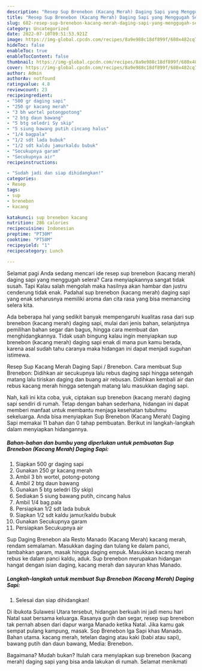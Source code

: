 ```yaml
---
description: "Resep Sup Brenebon (Kacang Merah) Daging Sapi yang Menggugah Selera, Buat Buka Puasa Lezat Sekali"
title: "Resep Sup Brenebon (Kacang Merah) Daging Sapi yang Menggugah Selera, Buat Buka Puasa Lezat Sekali"
slug: 682-resep-sup-brenebon-kacang-merah-daging-sapi-yang-menggugah-selera-buat-buka-puasa-lezat-sekali
category: Uncategorized
date: 2022-07-10T09:51:53.921Z
image: https://img-global.cpcdn.com/recipes/8a9e988c18df899f/680x482cq70/sup-brenebon-kacang-merah-daging-sapi-foto-resep-utama.jpg
hideToc: false
enableToc: true
enableTocContent: false
thumbnail: https://img-global.cpcdn.com/recipes/8a9e988c18df899f/680x482cq70/sup-brenebon-kacang-merah-daging-sapi-foto-resep-utama.jpg
cover: https://img-global.cpcdn.com/recipes/8a9e988c18df899f/680x482cq70/sup-brenebon-kacang-merah-daging-sapi-foto-resep-utama.jpg
author: Admin
authorAv: notfound
ratingvalue: 4.8
reviewcount: 23
recipeingredient:
- "500 gr daging sapi"
- "250 gr kacang merah"
- "3 bh wortel potongpotong"
- "2 btg daun bawang"
- "5 btg seledri Sy skip"
- "5 siung bawang putih cincang halus"
- "1/4 bagpala"
- "1/2 sdt lada bubuk"
- "1/2 sdt kaldu jamurkaldu bubuk"
- "Secukupnya garam"
- "Secukupnya air"
recipeinstructions:

- "Sudah jadi dan siap dihidangkan!"
categories:
- Resep
tags:
- sup
- brenebon
- kacang

katakunci: sup brenebon kacang 
nutrition: 286 calories
recipecuisine: Indonesian
preptime: "PT30M"
cooktime: "PT58M"
recipeyield: "1"
recipecategory: Lunch

---
```



Selamat pagi Anda sedang mencari ide resep sup brenebon (kacang merah) daging sapi yang menggugah selera? Cara menyiapkannya sangat tidak susah. Tapi Kalau salah mengolah maka hasilnya akan hambar dan justru cenderung tidak enak. Padahal sup brenebon (kacang merah) daging sapi yang enak seharusnya memiliki aroma dan cita rasa yang bisa memancing selera kita.


Ada beberapa hal yang sedikit banyak mempengaruhi kualitas rasa dari sup brenebon (kacang merah) daging sapi, mulai dari jenis bahan, selanjutnya pemilihan bahan segar dan bagus, hingga cara membuat dan menghidangkannya. Tidak usah bingung kalau ingin menyiapkan sup brenebon (kacang merah) daging sapi enak di mana pun kamu berada, karena asal sudah tahu caranya maka hidangan ini dapat menjadi suguhan istimewa.

Resep Sup Kacang Merah Daging Sapi / Brenebon. Cara membuat Sup Brenebon: Didihkan air secukupnya lalu rebus daging sapi hingga setengah matang lalu tiriskan daging dan buang air rebusan. Didihkan kembali air dan rebus kacang merah hingga setengah matang lalu masukkan daging sapi.


Nah, kali ini kita coba, yuk, ciptakan sup brenebon (kacang merah) daging sapi sendiri di rumah. Tetap dengan bahan sederhana, hidangan ini dapat memberi manfaat untuk membantu menjaga kesehatan tubuhmu sekeluarga. Anda bisa menyiapkan Sup Brenebon (Kacang Merah) Daging Sapi memakai 11 bahan dan 0 tahap pembuatan. Berikut ini langkah-langkah dalam menyiapkan hidangannya.

<!--inarticleads1-->

##### Bahan-bahan dan bumbu yang diperlukan untuk pembuatan Sup Brenebon (Kacang Merah) Daging Sapi:

1. Siapkan 500 gr daging sapi
1. Gunakan 250 gr kacang merah
1. Ambil 3 bh wortel, potong-potong
1. Ambil 2 btg daun bawang
1. Gunakan 5 btg seledri (Sy skip)
1. Sediakan 5 siung bawang putih, cincang halus
1. Ambil 1/4 bag.pala
1. Persiapkan 1/2 sdt lada bubuk
1. Siapkan 1/2 sdt kaldu jamur/kaldu bubuk
1. Gunakan Secukupnya garam
1. Persiapkan Secukupnya air


Sup Daging Brenebon ala Resto Manado (Kacang Merah) kacang merah, rendam semalaman. Masukkan daging dan tulang ke dalam panci, tambahkan garam, masak hingga daging empuk. Masukkan kacang merah rebus ke dalam panci kaldu, aduk. Sup brenebon merupakan hidangan hangat dengan isian daging, kacang merah dan sayuran khas Manado. 

<!--inarticleads2-->

##### Langkah-langkah untuk membuat Sup Brenebon (Kacang Merah) Daging Sapi:


1. Selesai dan siap dihidangkan!

Di ibukota Sulawesi Utara tersebut, hidangan berkuah ini jadi menu hari Natal saat bersama keluarga. Rasanya gurih dan segar, resep sup brenebon tak pernah absen dari dapur warga Manado ketika Natal. Jika kamu gak sempat pulang kampung, masak. Sop Brenebon Iga Sapi khas Manado. Bahan utama. kacang merah, tetelan daging atau kaki (babi atau sapi), bawang putih dan daun bawang, Media: Brenebon. 

Bagaimana? Mudah bukan? Itulah cara menyiapkan sup brenebon (kacang merah) daging sapi yang bisa anda lakukan di rumah. Selamat menikmati
